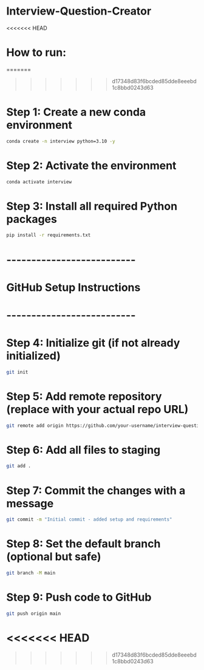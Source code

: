 # Interview-Question-Creator

<<<<<<< HEAD

# How to run:

=======
>>>>>>> d17348d83f6bcded85dde8eeebd1c8bbd0243d63
# Step 1: Create a new conda environment
```bash
conda create -n interview python=3.10 -y
```
# Step 2: Activate the environment
```bash
conda activate interview
```
# Step 3: Install all required Python packages
```bash
pip install -r requirements.txt
```
# --------------------------
# GitHub Setup Instructions
# --------------------------

# Step 4: Initialize git (if not already initialized)
```bash
git init
```
# Step 5: Add remote repository (replace with your actual repo URL)
```bash
git remote add origin https://github.com/your-username/interview-question-creator.git
```
# Step 6: Add all files to staging
```bash
git add .
```
# Step 7: Commit the changes with a message
```bash
git commit -m "Initial commit - added setup and requirements"
```
# Step 8: Set the default branch (optional but safe)
```bash
git branch -M main
```
# Step 9: Push code to GitHub
```bash
git push origin main
```
<<<<<<< HEAD
=======

>>>>>>> d17348d83f6bcded85dde8eeebd1c8bbd0243d63
